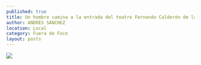```yaml
---
published: true
title: Un hombre camina a la entrada del teatro Fernando Calderón de la capital
author: ANDRÉS SÁNCHEZ
location: Local
category: Fuera de Foco
layout: posts
---
```


![](http://i.imgur.com/65u9Dvnm.jpg)
